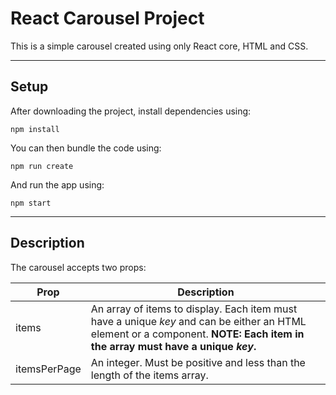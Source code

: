 # React Carousel Project

This is a simple carousel created using only React core, HTML and CSS.

---

## Setup

After downloading the project, install dependencies using:

```
npm install
```

You can then bundle the code using:

```
npm run create
```

And run the app using:

```
npm start
```

---

## Description

The carousel accepts two props:

| Prop         | Description                                                                                                                                                                   |
| ------------ | ----------------------------------------------------------------------------------------------------------------------------------------------------------------------------- |
| items        | An array of items to display. Each item must have a unique _key_ and can be either an HTML element or a component. **NOTE: Each item in the array must have a unique _key_.** |
| itemsPerPage | An integer. Must be positive and less than the length of the items array.                                                                                                     |
